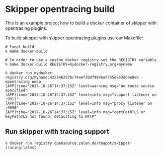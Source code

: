 # Skipper opentracing build

This is an example project how to build a docker container of skipper with
opentracing plugins.

To build [skipper](https://github.com/zalando/skipper) with [skipper
opentracing plugins](https://github.com/skipper-plugins/opentracing)
use our Makefile:

    # local build
    % make docker-build

    # In order to use a custom docker registry set the REGISTRY variable.
    % make docker-build REGISTRY=mydocker-registry.org/myname

    % docker run mydocker-registry.org/myname:422346257bc74aef30df9946a7755e8e3d0be8eb -opentracing noop
    [APP]time="2017-10-26T14:37:15Z" level=warning msg="no route source specified"
    [APP]time="2017-10-26T14:37:15Z" level=info msg="support listener on :9911"
    [APP]time="2017-10-26T14:37:15Z" level=info msg="proxy listener on :9090"
    [APP]time="2017-10-26T14:37:15Z" level=info msg="certPathTLS or keyPathTLS not found, defaulting to HTTP"

## Run skipper with tracing support

    % docker run registry.opensource.zalan.do/teapot/skipper-tracing:latest
